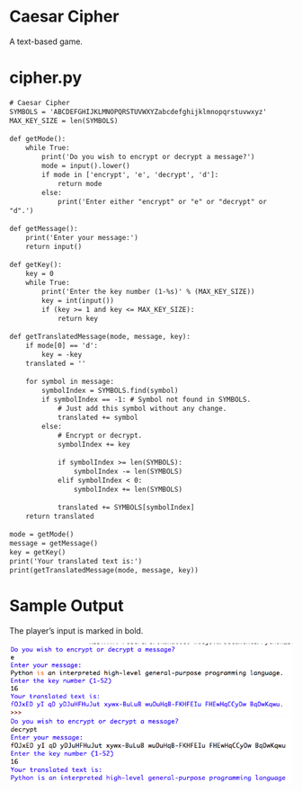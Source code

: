 Caesar Cipher
========================================================
A text-based game.

cipher.py
========================================================
```Python3
# Caesar Cipher
SYMBOLS = 'ABCDEFGHIJKLMNOPQRSTUVWXYZabcdefghijklmnopqrstuvwxyz'
MAX_KEY_SIZE = len(SYMBOLS)

def getMode():
    while True:
        print('Do you wish to encrypt or decrypt a message?')
        mode = input().lower()
        if mode in ['encrypt', 'e', 'decrypt', 'd']:
            return mode
        else:
            print('Enter either "encrypt" or "e" or "decrypt" or "d".')

def getMessage():
    print('Enter your message:')
    return input()

def getKey():
    key = 0
    while True:
        print('Enter the key number (1-%s)' % (MAX_KEY_SIZE))
        key = int(input())
        if (key >= 1 and key <= MAX_KEY_SIZE):
            return key

def getTranslatedMessage(mode, message, key):
    if mode[0] == 'd':
        key = -key
    translated = ''

    for symbol in message:
        symbolIndex = SYMBOLS.find(symbol)
        if symbolIndex == -1: # Symbol not found in SYMBOLS.
            # Just add this symbol without any change.
            translated += symbol
        else:
            # Encrypt or decrypt.
            symbolIndex += key

            if symbolIndex >= len(SYMBOLS):
                symbolIndex -= len(SYMBOLS)
            elif symbolIndex < 0:
                symbolIndex += len(SYMBOLS)

            translated += SYMBOLS[symbolIndex]
    return translated

mode = getMode()
message = getMessage()
key = getKey()
print('Your translated text is:')
print(getTranslatedMessage(mode, message, key))

```

Sample Output
========================================================

The player’s input is marked in bold.

![Sample output-1 Caesar Cipher](https://github.com/nihathalici/Invent-with-Python/blob/main/Caesar-Cipher/screenshot_cipher_1.PNG)
![Sample output-2 Caesar Cipher](https://github.com/nihathalici/Invent-with-Python/blob/main/Caesar-Cipher/screenshot_cipher_2.PNG)
